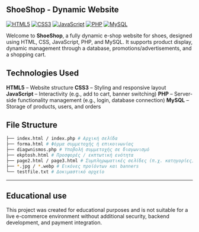 ## ShoeShop - Dynamic Website

[![HTML5](https://img.shields.io/badge/HTML5-%3C%2F%3E-orange)](https://developer.mozilla.org/en-US/docs/Web/Guide/HTML/HTML5)
[![CSS3](https://img.shields.io/badge/CSS3-%23-blue)](https://developer.mozilla.org/en-US/docs/Web/CSS)
[![JavaScript](https://img.shields.io/badge/JavaScript-ES6-yellow)](https://developer.mozilla.org/en-US/docs/Web/JavaScript)
[![PHP](https://img.shields.io/badge/PHP-7%2B-blueviolet)](https://www.php.net/)
[![MySQL](https://img.shields.io/badge/MySQL-✓-lightblue)](https://www.mysql.com/)

Welcome to **ShoeShop**, a fully dynamic e-shop website for shoes, designed using HTML, CSS, JavaScript, PHP, and MySQL. It supports product display, dynamic management through a database, promotions/advertisements, and a shopping cart.

## Technologies Used

**HTML5** – Website structure
**CSS3** – Styling and responsive layout
**JavaScript** – Interactivity (e.g., add to cart, banner switching)
**PHP** – Server-side functionality management (e.g., login, database connection)
**MySQL** – Storage of products, users, and orders
## File Structure
```bash
├── index.html / index.php # Αρχική σελίδα
├── forma.html # Φόρμα συμμετοχής ή επικοινωνίας
├── diagwnismos.php # Υποβολή συμμετοχής σε διαγωνισμό
├── ekptosh.html # Προσφορές / εκπτωτική ενότητα
├── page2.html / page3.html # Συμπληρωματικές σελίδες (π.χ. κατηγορίες)
├── *.jpg / *.webp # Εικόνες προϊόντων και banners
└── testfile.txt # Δοκιμαστικό αρχείο
```
---
## Educational use

This project was created for educational purposes and is not suitable for a live e-commerce environment without additional security, backend development, and payment integration.
